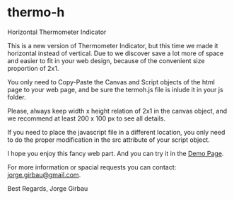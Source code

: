 # thermo-h
Horizontal Thermometer Indicator

This is a new version of Thermometer Indicator, but this time we made it horizontal instead of vertical. Due to we discover save a lot more of space and easier to fit in your web design, because of the convenient size proportion of 2x1.

You only need to Copy-Paste the Canvas and Script objects of the html page to your web page, and be sure the termoh.js file is inlude it in your js folder.

Please, always keep width x height relation of 2x1 in the canvas object, and we recommend at least 200 x 100 px to see all details.

If you need to place the javascript file in a different location, you only need to do the proper modification in the src attribute of your script object.

I hope you enjoy this fancy web part. And you can try it in the [Demo Page](https://jgirbau.github.io/thermo-h/).

For more information or spacial requests you can contact: [jorge.girbau@gmail.com](https://github.com/jgirbau).

Best Regards,
Jorge Girbau
